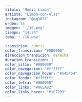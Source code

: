 ```yaml
---
titulo: "Medio Limón"
artista: "Limón-con-Alas"
instagram: "@pq1611"
orden: 16
imagen: "./16.png"
tiempo: "14:24"
tema: "./16.wav"

transicion: cubrir
color_transicion: "#000000"
direccion_transicion: derecha
duracion_transicion: 1
color_sitio: "#000000"
color_navegacion: "#ffffff"
color_navegacion_hover: "#545454"
color_fondo: "#ffffff"
color_letra: "#000000"
color_links: "#065A82"
color_links_hover: "#1C7293"
---
```

